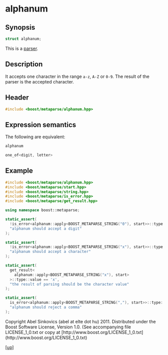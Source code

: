 # alphanum

## Synopsis

```cpp
struct alphanum;
```

This is a [parser](parser.html).

## Description

It accepts one character in the range `a-z`, `A-Z` or `0-9`. The
result of the parser is the accepted character.

## Header

```cpp
#include <boost/metaparse/alphanum.hpp>
```

## Expression semantics

The following are equivalent:

```cpp
alphanum

one_of<digit, letter>
```

## Example

```cpp
#include <boost/metaparse/alphanum.hpp>
#include <boost/metaparse/start.hpp>
#include <boost/metaparse/string.hpp>
#include <boost/metaparse/is_error.hpp>
#include <boost/metaparse/get_result.hpp>

using namespace boost::metaparse;

static_assert(
  !is_error<alphanum::apply<BOOST_METAPARSE_STRING("0"), start>>::type::value,
  "alphanum should accept a digit"
);

static_assert(
  !is_error<alphanum::apply<BOOST_METAPARSE_STRING("x"), start>>::type::value,
  "alphanum should accept a character"
);

static_assert(
  get_result<
    alphanum::apply<BOOST_METAPARSE_STRING("x"), start>
  >::type::value == 'x',
  "the result of parsing should be the character value"
);

static_assert(
  is_error<alphanum::apply<BOOST_METAPARSE_STRING(","), start>>::type::value,
  "alphanum should reject a comma"
);
```

<p class="copyright">
Copyright Abel Sinkovics (abel at elte dot hu) 2011.
Distributed under the Boost Software License, Version 1.0.
(See accompanying file LICENSE_1_0.txt or copy at
[http://www.boost.org/LICENSE_1_0.txt](http://www.boost.org/LICENSE_1_0.txt)
</p>

[[up]](reference.html)

